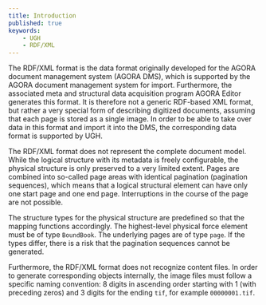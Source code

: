 ```yaml
---
title: Introduction
published: true
keywords:
    - UGH
    - RDF/XML
---
```


The RDF/XML format is the data format originally developed for the AGORA document management system (AGORA DMS), which is supported by the AGORA document management system for import. Furthermore, the associated meta and structural data acquisition program AGORA Editor generates this format. It is therefore not a generic RDF-based XML format, but rather a very special form of describing digitized documents, assuming that each page is stored as a single image. In order to be able to take over data in this format and import it into the DMS, the corresponding data format is supported by UGH.

The RDF/XML format does not represent the complete document model. While the logical structure with its metadata is freely configurable, the physical structure is only preserved to a very limited extent. Pages are combined into so-called page areas with identical pagination (pagination sequences), which means that a logical structural element can have only one start page and one end page. Interruptions in the course of the page are not possible.

The structure types for the physical structure are predefined so that the mapping functions accordingly. The highest-level physical force element must be of type `BoundBook`. The underlying pages are of type `page`. If the types differ, there is a risk that the pagination sequences cannot be generated.

Furthermore, the RDF/XML format does not recognize content files. In order to generate corresponding objects internally, the image files must follow a specific naming convention: 8 digits in ascending order starting with 1 (with preceding zeros) and 3 digits for the ending `tif`, for example `00000001.tif`.

